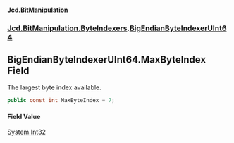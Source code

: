 ﻿#### [Jcd.BitManipulation](index.md 'index')

### [Jcd.BitManipulation.ByteIndexers](Jcd.BitManipulation.ByteIndexers.md 'Jcd.BitManipulation.ByteIndexers').[BigEndianByteIndexerUInt64](Jcd.BitManipulation.ByteIndexers.BigEndianByteIndexerUInt64.md 'Jcd.BitManipulation.ByteIndexers.BigEndianByteIndexerUInt64')

## BigEndianByteIndexerUInt64.MaxByteIndex Field

The largest byte index available.

```csharp
public const int MaxByteIndex = 7;
```

#### Field Value

[System.Int32](https://docs.microsoft.com/en-us/dotnet/api/System.Int32 'System.Int32')